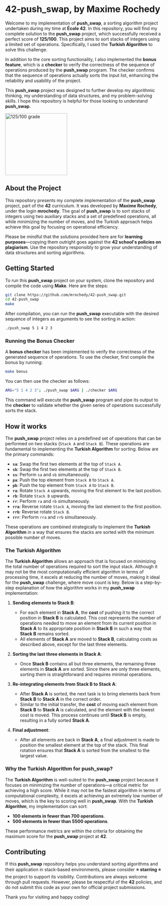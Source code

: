 # 42-push_swap, by Maxime Rochedy

Welcome to my implementation of **push_swap**, a sorting algorithm project undertaken during my time at **École 42**. In this repository, you will find my complete solution to the **push_swap** project, which successfully received a perfect score of **125/100**. This project aims to sort stacks of integers using a limited set of operations. Specifically, I used the **Turkish Algorithm** to solve this challenge.

In addition to the core sorting functionality, I also implemented the **bonus feature**, which is a **checker** to verify the correctness of the sequence of operations produced by the **push_swap** program. The checker confirms that the sequence of operations actually sorts the input list, enhancing the reliability and usability of the project.

This **push_swap** project was designed to further develop my algorithmic thinking, my understanding of data structures, and my problem-solving skills. I hope this repository is helpful for those looking to understand **push_swap**.

<img width="198" alt="125/100 grade" src="https://github.com/user-attachments/assets/708486c1-c045-40d6-ab0c-e5dc3650a50d">

## About the Project

This repository presents my complete implementation of the **push_swap** project, part of the **42** curriculum. It was developed by **Maxime Rochedy**, under the login **mrochedy**. The goal of **push_swap** is to sort stacks of integers using two auxiliary stacks and a set of predefined operations, all while minimizing the number of moves, and the Turkish approach helps achieve this goal by focusing on operational efficiency.

Please be mindful that the solutions provided here are for **learning purposes**—copying them outright goes against the **42 school's policies on plagiarism**. Use the repository responsibly to grow your understanding of data structures and sorting algorithms.

## Getting Started

To run this **push_swap** project on your system, clone the repository and compile the code using **Make**. Here are the steps:

```bash
git clone https://github.com/mrochedy/42-push_swap.git
cd 42-push_swap
make
```

After compilation, you can run the **push_swap** executable with the desired sequence of integers as arguments to see the sorting in action:

```bash
./push_swap 5 1 4 2 3
```

### Running the Bonus Checker

A **bonus checker** has been implemented to verify the correctness of the generated sequence of operations. To use the checker, first compile the bonus by running:

```bash
make bonus
```

You can then use the checker as follows:

```bash
ARG="5 1 4 2 3"; ./push_swap $ARG | ./checker $ARG
```

This command will execute the **push_swap** program and pipe its output to the **checker** to validate whether the given series of operations successfully sorts the stack.

## How it works

The **push_swap** project relies on a predefined set of operations that can be performed on two stacks (`Stack A` and `Stack B`). These operations are fundamental to implementing the **Turkish Algorithm** for sorting. Below are the primary commands:

- **`sa`**: Swap the first two elements at the top of `Stack A`.
- **`sb`**: Swap the first two elements at the top of `Stack B`.
- **`ss`**: Perform `sa` and `sb` simultaneously.
- **`pa`**: Push the top element from `Stack B` to `Stack A`.
- **`pb`**: Push the top element from `Stack A` to `Stack B`.
- **`ra`**: Rotate `Stack A` upwards, moving the first element to the last position.
- **`rb`**: Rotate `Stack B` upwards.
- **`rr`**: Perform `ra` and `rb` simultaneously.
- **`rra`**: Reverse rotate `Stack A`, moving the last element to the first position.
- **`rrb`**: Reverse rotate `Stack B`.
- **`rrr`**: Perform `rra` and `rrb` simultaneously.

These operations are combined strategically to implement the **Turkish Algorithm** in a way that ensures the stacks are sorted with the minimum possible number of moves.

### The Turkish Algorithm

The **Turkish Algorithm** allows an approach that is focused on minimizing the total number of operations required to sort the input stack. Although it may not be the most computationally efficient algorithm in terms of processing time, it excels at reducing the number of moves, making it ideal for the **push_swap** challenge, where move count is key. Below is a step-by-step explanation of how the algorithm works in my **push_swap** implementation:

1. **Sending elements to Stack B**:

   - For each element in **Stack A**, the **cost** of pushing it to the correct position in **Stack B** is calculated. This cost represents the number of operations needed to move an element from its current position in **Stack A** to its appropriate position in **Stack B** in such a way that **Stack B** remains sorted.
   - All elements of **Stack A** are moved to **Stack B**, calculating costs as described above, except for the last three elements.

2. **Sorting the last three elements in Stack A**:

   - Once **Stack B** contains all but three elements, the remaining three elements in **Stack A** are sorted. Since there are only three elements, sorting them is straightforward and requires minimal operations.

3. **Re-integrating elements from Stack B to Stack A**:

   - After **Stack A** is sorted, the next task is to bring elements back from **Stack B** to **Stack A** in the correct order.
   - Similar to the initial transfer, the **cost** of moving each element from **Stack B** to **Stack A** is calculated, and the element with the lowest cost is moved. This process continues until **Stack B** is empty, resulting in a fully sorted **Stack A**.

4. **Final adjustment**:
   - After all elements are back in **Stack A**, a final adjustment is made to position the smallest element at the top of the stack. This final rotation ensures that **Stack A** is sorted from the smallest to the largest value.

### Why the Turkish Algorithm for push_swap?

The **Turkish Algorithm** is well-suited to the **push_swap** project because it focuses on minimizing the number of operations—a critical metric for achieving a high score. While it may not be the fastest algorithm in terms of computational complexity, it excels at achieving an extremely low number of moves, which is the key to scoring well in **push_swap**. With the **Turkish Algorithm**, my implementation can sort:

- **100 elements in fewer than 700 operations**.
- **500 elements in fewer than 5500 operations**.

These performance metrics are within the criteria for obtaining the maximum score for the **push_swap** project at **42**.

## Contributing

If this **push_swap** repository helps you understand sorting algorithms and their application in stack-based environments, please consider **⭐️ starring ⭐️** the project to support its visibility. Contributions are always welcome through pull requests. However, please be respectful of the **42** policies, and do not submit this code as your own for official project submissions.

Thank you for visiting and happy coding!
